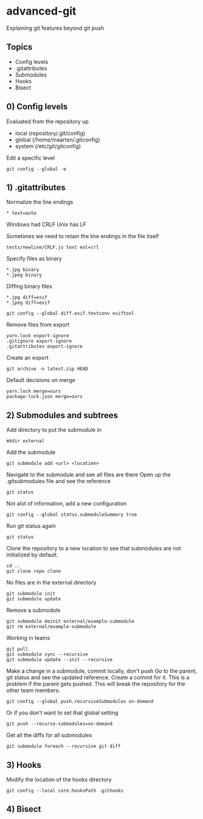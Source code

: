 # advanced-git

Explaining git features beyond git push

## Topics

- Config levels
- .gitattributes
- Submodules
- Hooks
- Bisect

## 0) Config levels

Evaluated from the repository up
- local (repository/.git/config)
- global (/home/maarten/.gitconfig)
- system (/etc/git/gitconfig)

Edit a specific level
```
git config --global -e
```

## 1) .gitattributes

Normalize the line endings
```
* text=auto
```

Windows had CRLF
Unix has LF

Sometimes we need to retain the line endings in the file itself

```
tests/newline/CRLF.js text eol=crl
```

Specify files as binary
```
*.jpg binary
*.jpeg binary
```

Diffing binary files
```
*.jpg diff=exif
*.jpeg diff=exif
```

```
git config --global diff.exif.textconv exiftool
```

Remove files from export
```
yarn.lock export-ignore
.gitignore export-ignore
.gitattributes export-ignore
```

Create an export
```
git archive -o latest.zip HEAD
```

Default decisions on merge
```
yarn.lock merge=ours
package-lock.json merge=ours
```

## 2) Submodules and subtrees

Add directory to put the submodule in
```
mkdir external
```

Add the submodule
```
git submodule add <url> <location>
```
Navigate to the submodule and see all files are there
Open up the .gitsubmodules file and see the reference

```
git status
```

Not alot of information, add a new configuration

```
git config --global status.submoduleSummary true
```
Run git status again
```
git status
```

Clone the repository to a new location to see that submodules are not initialized by default.

```
cd ..
git clone repo clone
```

No files are in the external directory

```
git submodule init
git submodule update
```

Remove a submodule

```
git submodule deinit external/example-submodule
git rm external/example-submodule
```

Working in teams
```
git pull
git submodule sync --recursive
git submodule update --init --recursive
```

Make a change in a submodule, commit locally, don't push
Go to the parent, git status and see the updated reference.
Create a commit for it. This is a problem if the parent gets pushed. This will break the repository for the other team members.

```
git config --global push.recursiveSubmodules on-demand
```

Or if you don't want to set that global setting

```
git push --recurse-submodules=on-demand
```

Get all the diffs for all submodules

```
git submodule foreach --recursive git diff
```

## 3) Hooks

Modify the location of the hooks directory

```
git config --local core.hooksPath .githooks
```
## 4) Bisect
